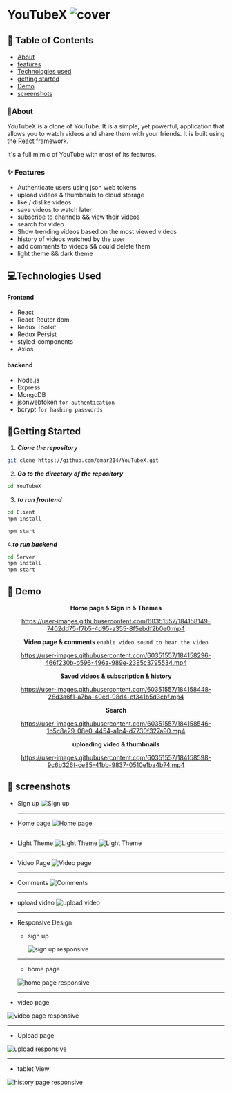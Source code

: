 # YouTubeX ![cover](./screenshots/logo.png) 

## 📝 Table of Contents

- [About](#about)
- [features](#features)
- [Technologies used](#build)
- [getting started](#start)
- [Demo](#demo)
- [screenshots](#screenshots)

### 🚩About<a name = "about"></a>

YouTubeX is a clone of YouTube. It is a simple, yet powerful, application that allows you to watch videos and share them with your friends. It is built using the [React](https://reactjs.org/) framework.

it`s a full mimic of YouTube with most of its features.

### ✨ Features <a name = "features"></a>

- Authenticate users using json web tokens
- upload videos & thumbnails to cloud storage
- like / dislike videos
- save videos to watch later
- subscribe to channels && view their videos
- search for video
- Show trending videos based on the most viewed videos
- history of videos watched by the user
- add comments to videos && could delete them
- light theme && dark theme

## 💻Technologies Used<a name = "build"></a>

#### Frontend

- React
- React-Router dom
- Redux Toolkit
- Redux Persist
- styled-components
- Axios

#### backend

- Node.js
- Express
- MongoDB
- jsonwebtoken `for authentication`
- bcrypt `for hashing passwords`

## 🏁Getting Started <a name = "start"></a>

1. **_Clone the repository_**

```bash
git clone https://github.com/omar214/YouTubeX.git
```

2. **_Go to the directory of the repository_**

```bash
cd YouTubeX
```

3. **_to run frontend_**

```bash
cd Client
npm install

npm start
```

4.**_to run backend_**

```bash
cd Server
npm install
npm start

```

## 🎥 Demo<a name = "demo"></a>

<div name = "demo" align="center" width=1189>

<!-- ![GIFDemo](README/videos/Demo1.mp4) -->


**Home page & Sign in & Themes**

https://user-images.githubusercontent.com/60351557/184158149-7402dd75-f7b5-4d95-a355-8f5ebdf2b0e0.mp4


**Video page & comments** `enable video sound to hear the video`



https://user-images.githubusercontent.com/60351557/184158296-466f230b-b596-496a-989e-2385c3795534.mp4


**Saved videos & subscription & history**


https://user-images.githubusercontent.com/60351557/184158448-28d3a6f1-a7ba-40ed-98d4-cf341b5d3cbf.mp4


**Search**



https://user-images.githubusercontent.com/60351557/184158546-1b5c8e29-08e0-4454-a1c4-d7730f327a90.mp4



**uploading video & thumbnails**



https://user-images.githubusercontent.com/60351557/184158598-9c6b326f-ce85-41bb-9837-0510e1ba4b74.mp4


</div>

## 🎥 screenshots<a name = "screenshots"></a>

- Sign up
  ![Sign up](./screenshots/1.png)
  <hr />
- Home page
  ![Home page](./screenshots/2.png)

  <hr />

- Light Theme
  ![Light Theme](./screenshots/3.png)
  ![Light Theme](./screenshots/31.png)

  <hr />

- Video Page
  ![Video page](./screenshots/5.png)

  <hr />

- Comments
  ![Comments](./screenshots/6.png)

  <hr />

- upload video
  ![upload video](./screenshots/7.png)

  <hr />

- Responsive Design
  - sign up
 
    ![sign up responsive](./screenshots/8.png)

  <hr />
  
  - home page
 
  ![home page responsive](./screenshots/9.png)

  <hr />
 
 - video page
 
 ![video page responsive](./screenshots/11.png)

  <hr />
  
  - Upload page
  
  ![upload responsive](./screenshots/10.png)

  <hr />
  
  - tablet View
  
  ![history page responsive](./screenshots/12.png)
